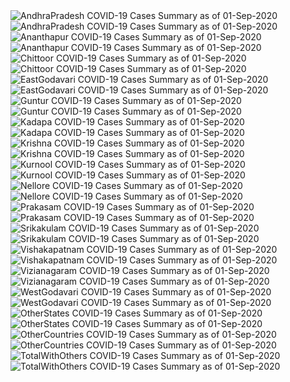 <img src="https://deepuhub.github.io/COVID-19/GraphsGenerated/01-Sep-2020/AndhraPradesh_01-Sep-2020.jpg" alt="AndhraPradesh COVID-19 Cases Summary as of 01-Sep-2020">
<br>
<img src="https://deepuhub.github.io/COVID-19/GraphsGenerated/01-Sep-2020/Last24Hrs_AndhraPradesh_01-Sep-2020.jpg" alt="AndhraPradesh COVID-19 Cases Summary as of 01-Sep-2020">
<br>
<img src="https://deepuhub.github.io/COVID-19/GraphsGenerated/01-Sep-2020/Ananthapur_01-Sep-2020.jpg" alt="Ananthapur COVID-19 Cases Summary as of 01-Sep-2020">
<br>
<img src="https://deepuhub.github.io/COVID-19/GraphsGenerated/01-Sep-2020/Last24Hrs_Ananthapur_01-Sep-2020.jpg" alt="Ananthapur COVID-19 Cases Summary as of 01-Sep-2020">
<br>
<img src="https://deepuhub.github.io/COVID-19/GraphsGenerated/01-Sep-2020/Chittoor_01-Sep-2020.jpg" alt="Chittoor COVID-19 Cases Summary as of 01-Sep-2020">
<br>
<img src="https://deepuhub.github.io/COVID-19/GraphsGenerated/01-Sep-2020/Last24Hrs_Chittoor_01-Sep-2020.jpg" alt="Chittoor COVID-19 Cases Summary as of 01-Sep-2020">
<br>
<img src="https://deepuhub.github.io/COVID-19/GraphsGenerated/01-Sep-2020/EastGodavari_01-Sep-2020.jpg" alt="EastGodavari COVID-19 Cases Summary as of 01-Sep-2020">
<br>
<img src="https://deepuhub.github.io/COVID-19/GraphsGenerated/01-Sep-2020/Last24Hrs_EastGodavari_01-Sep-2020.jpg" alt="EastGodavari COVID-19 Cases Summary as of 01-Sep-2020">
<br>
<img src="https://deepuhub.github.io/COVID-19/GraphsGenerated/01-Sep-2020/Guntur_01-Sep-2020.jpg" alt="Guntur COVID-19 Cases Summary as of 01-Sep-2020">
<br>
<img src="https://deepuhub.github.io/COVID-19/GraphsGenerated/01-Sep-2020/Last24Hrs_Guntur_01-Sep-2020.jpg" alt="Guntur COVID-19 Cases Summary as of 01-Sep-2020">
<br>
<img src="https://deepuhub.github.io/COVID-19/GraphsGenerated/01-Sep-2020/Kadapa_01-Sep-2020.jpg" alt="Kadapa COVID-19 Cases Summary as of 01-Sep-2020">
<br>
<img src="https://deepuhub.github.io/COVID-19/GraphsGenerated/01-Sep-2020/Last24Hrs_Kadapa_01-Sep-2020.jpg" alt="Kadapa COVID-19 Cases Summary as of 01-Sep-2020">
<br>
<img src="https://deepuhub.github.io/COVID-19/GraphsGenerated/01-Sep-2020/Krishna_01-Sep-2020.jpg" alt="Krishna COVID-19 Cases Summary as of 01-Sep-2020">
<br>
<img src="https://deepuhub.github.io/COVID-19/GraphsGenerated/01-Sep-2020/Last24Hrs_Krishna_01-Sep-2020.jpg" alt="Krishna COVID-19 Cases Summary as of 01-Sep-2020">
<br>
<img src="https://deepuhub.github.io/COVID-19/GraphsGenerated/01-Sep-2020/Kurnool_01-Sep-2020.jpg" alt="Kurnool COVID-19 Cases Summary as of 01-Sep-2020">
<br>
<img src="https://deepuhub.github.io/COVID-19/GraphsGenerated/01-Sep-2020/Last24Hrs_Kurnool_01-Sep-2020.jpg" alt="Kurnool COVID-19 Cases Summary as of 01-Sep-2020">
<br>
<img src="https://deepuhub.github.io/COVID-19/GraphsGenerated/01-Sep-2020/Nellore_01-Sep-2020.jpg" alt="Nellore COVID-19 Cases Summary as of 01-Sep-2020">
<br>
<img src="https://deepuhub.github.io/COVID-19/GraphsGenerated/01-Sep-2020/Last24Hrs_Nellore_01-Sep-2020.jpg" alt="Nellore COVID-19 Cases Summary as of 01-Sep-2020">
<br>
<img src="https://deepuhub.github.io/COVID-19/GraphsGenerated/01-Sep-2020/Prakasam_01-Sep-2020.jpg" alt="Prakasam COVID-19 Cases Summary as of 01-Sep-2020">
<br>
<img src="https://deepuhub.github.io/COVID-19/GraphsGenerated/01-Sep-2020/Last24Hrs_Prakasam_01-Sep-2020.jpg" alt="Prakasam COVID-19 Cases Summary as of 01-Sep-2020">
<br>
<img src="https://deepuhub.github.io/COVID-19/GraphsGenerated/01-Sep-2020/Srikakulam_01-Sep-2020.jpg" alt="Srikakulam COVID-19 Cases Summary as of 01-Sep-2020">
<br>
<img src="https://deepuhub.github.io/COVID-19/GraphsGenerated/01-Sep-2020/Last24Hrs_Srikakulam_01-Sep-2020.jpg" alt="Srikakulam COVID-19 Cases Summary as of 01-Sep-2020">
<br>
<img src="https://deepuhub.github.io/COVID-19/GraphsGenerated/01-Sep-2020/Vishakapatnam_01-Sep-2020.jpg" alt="Vishakapatnam COVID-19 Cases Summary as of 01-Sep-2020">
<br>
<img src="https://deepuhub.github.io/COVID-19/GraphsGenerated/01-Sep-2020/Last24Hrs_Vishakapatnam_01-Sep-2020.jpg" alt="Vishakapatnam COVID-19 Cases Summary as of 01-Sep-2020">
<br>
<img src="https://deepuhub.github.io/COVID-19/GraphsGenerated/01-Sep-2020/Vizianagaram_01-Sep-2020.jpg" alt="Vizianagaram COVID-19 Cases Summary as of 01-Sep-2020">
<br>
<img src="https://deepuhub.github.io/COVID-19/GraphsGenerated/01-Sep-2020/Last24Hrs_Vizianagaram_01-Sep-2020.jpg" alt="Vizianagaram COVID-19 Cases Summary as of 01-Sep-2020">
<br>
<img src="https://deepuhub.github.io/COVID-19/GraphsGenerated/01-Sep-2020/WestGodavari_01-Sep-2020.jpg" alt="WestGodavari COVID-19 Cases Summary as of 01-Sep-2020">
<br>
<img src="https://deepuhub.github.io/COVID-19/GraphsGenerated/01-Sep-2020/Last24Hrs_WestGodavari_01-Sep-2020.jpg" alt="WestGodavari COVID-19 Cases Summary as of 01-Sep-2020">
<br>
<img src="https://deepuhub.github.io/COVID-19/GraphsGenerated/01-Sep-2020/OtherStates_01-Sep-2020.jpg" alt="OtherStates COVID-19 Cases Summary as of 01-Sep-2020">
<br>
<img src="https://deepuhub.github.io/COVID-19/GraphsGenerated/01-Sep-2020/Last24Hrs_OtherStates_01-Sep-2020.jpg" alt="OtherStates COVID-19 Cases Summary as of 01-Sep-2020">
<br>
<img src="https://deepuhub.github.io/COVID-19/GraphsGenerated/01-Sep-2020/OtherCountries_01-Sep-2020.jpg" alt="OtherCountries COVID-19 Cases Summary as of 01-Sep-2020">
<br>
<img src="https://deepuhub.github.io/COVID-19/GraphsGenerated/01-Sep-2020/Last24Hrs_OtherCountries_01-Sep-2020.jpg" alt="OtherCountries COVID-19 Cases Summary as of 01-Sep-2020">
<br>
<img src="https://deepuhub.github.io/COVID-19/GraphsGenerated/01-Sep-2020/TotalWithOthers_01-Sep-2020.jpg" alt="TotalWithOthers COVID-19 Cases Summary as of 01-Sep-2020">
<br>
<img src="https://deepuhub.github.io/COVID-19/GraphsGenerated/01-Sep-2020/Last24Hrs_TotalWithOthers_01-Sep-2020.jpg" alt="TotalWithOthers COVID-19 Cases Summary as of 01-Sep-2020">
<br>